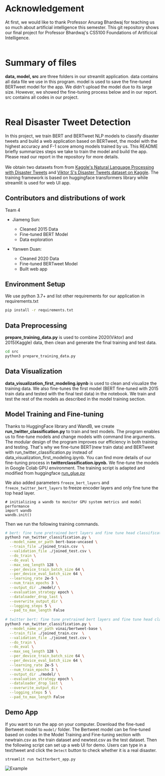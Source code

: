 # Acknowledgement 
  At first, we would like to thank Professor Anurag Bhardwaj for teaching us so much about artificial intelligence this semester. This git repository shows our final project for Professor Bhardwaj's CS5100 Foundations of Artificical Intelligence. <br><br>
  
# Summary of files
  **data, model, src** are three folders in our streamlit application. data contains all data file we use in this program. model is used to save the fine-tuned     BERTweet model for the app. We didn't upload the model due to its large size. However, we showed the fine-tuning process below and in our report. src contains all codes in our project.<br><br>
  
# Real Disaster Tweet Detection  
  In this project, we train BERT and BERTweet NLP models to classify disaster tweets and build a web application based on BERTweet, the model with the highest accuracy and F-1 score among models trained by us. This README briefly summarizes steps we take to train the model and build the app. Please read our report in the repository for more details. <br><br>
  We obtain two datasets from 
from [Kaggle's Natural Language Processing with Disaster Tweets](https://www.kaggle.com/c/nlp-getting-started) and [Viktor S's Disaster Tweets dataset on Kaggle](https://www.kaggle.com/vstepanenko/disaster-tweets). 
The training framework is based on huggingface transformers library
while streamlit is used for web UI app. 

## Contributors and distributions of work
Team 4
- Jiameng Sun: 
  - Cleaned 2015 Data
  - Fine-tuned BERT Model
  - Data exploration
    
- Yanwen Duan: 
  - Cleaned 2020 Data
  - Fine-tuned BERTweet Model  
  - Built web app 
 

## Environment Setup
We use python 3.7+ and list other requirements for our application in requirements.txt
```bash
pip install -r requirements.txt
```

## Data Preprocessing
**prepare_training_data.py** is used to combine 2020(Viktor) and 2015(Kaggle) data, then clean and 
generate the final training and test data. 
```bash
cd src
python3 prepare_training_data.py
```
## Data Visualization
**data_visualization_first_modeling.ipynb** is used to clean and visualize the training data. We also fine-tunes the first model (BERT fine-tuned with 2015 train data and tested with the final test data) in the notebook. We train and test the rest of the models as described in the model training section. 

## Model Training and Fine-tuning
Thanks to HuggingFace library and WandB, we create **run_twitter_classification.py** to train and test models. The program enables us to fine-tune models and change models with command line arguments. The modular design of the program improves our efficiency in both training and testing. That's why we fine-tune BERT(new train data) and BERTweet with run_twitter_classification.py instead of data_visualization_first_modeling.ipynb. You can find more details of our fine-tuning process in **twitterclassification.ipynb.**
We fine-tune the models in Google Colab GPU environment.
The training script is adapted and modified from huggingface 
[run_glue.py](https://github.com/huggingface/transformers/blob/master/examples/pytorch/text-classification/run_glue.py)

We also added parameters `freeze_bert_layers` and `freeze_twitter_bert_layers` to freeze encoder layers 
and only fine tune the top head layer.
```jupyterpython
# initializing a wandb to monitor GPU system metrics and model performance
import wandb
wandb.init()
```
Then we run the following training commands.
```bash
# bert: fine tune pretrained bert layers and fine tune head classification layer 
python3 run_twitter_classification.py \
  --model_name_or_path bert-base-uncased \
  --train_file ./joined_train.csv  \
  --validation_file ./joined_test.csv \
  --do_train \
  --do_eval \
  --max_seq_length 128 \
  --per_device_train_batch_size 64 \
  --per_device_eval_batch_size 64 \
  --learning_rate 2e-5 \
  --num_train_epochs 3 \
  --output_dir ./model/ \
  --evaluation_strategy epoch \
  --dataloader_drop_last \
  --overwrite_output_dir \
  --logging_steps 5 \
  --pad_to_max_length False
  
# twitter bert: fine tune pretrained bert layers and fine tune head classification layer 
python3 run_twitter_classification.py \
  --model_name_or_path vinai/bertweet-base \
  --train_file ./joined_train.csv  \
  --validation_file ./joined_test.csv \
  --do_train \
  --do_eval \
  --max_seq_length 128 \
  --per_device_train_batch_size 64 \
  --per_device_eval_batch_size 64 \
  --learning_rate 2e-5 \
  --num_train_epochs 3 \
  --output_dir ./model/ \
  --evaluation_strategy epoch \
  --dataloader_drop_last \
  --overwrite_output_dir \
  --logging_steps 5 \
  --pad_to_max_length False  
```

## Demo App
If you want to run the app on your computer. Download the fine-tued Bertweet model to `model/` folder. The Bertweet model can be fine-tuned based on codes in the Model Training and Fine-tuning section with newtrain.csv as the train dataset and newtest.csv as the test dataset. Then the following script can set up 
a web UI for demo. 
Users can type in a text/tweet and click the `Detect` button to 
check whether it is a real disaster.
```shell
streamlit run twitterbert_app.py
```
![Example](./model/demo_example.png)
